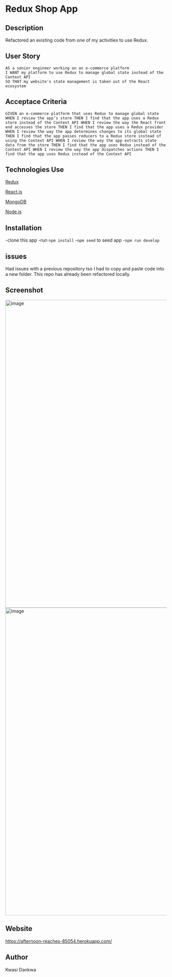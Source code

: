 # Redux Shop App

## Description
Refactored an existing code from one of my activities to use Redux.

## User Story
```
AS a senior engineer working on an e-commerce platform
I WANT my platform to use Redux to manage global state instead of the Context API
SO THAT my website's state management is taken out of the React ecosystem
```
## Acceptace Criteria
``
GIVEN an e-commerce platform that uses Redux to manage global state
WHEN I review the app’s store
THEN I find that the app uses a Redux store instead of the Context API
WHEN I review the way the React front end accesses the store
THEN I find that the app uses a Redux provider
WHEN I review the way the app determines changes to its global state
THEN I find that the app passes reducers to a Redux store instead of using the Context API
WHEN I review the way the app extracts state data from the store
THEN I find that the app uses Redux instead of the Context API
WHEN I review the way the app dispatches actions
THEN I find that the app uses Redux instead of the Context API
``
## Technologies Use
<p><a href="https://redux.js.org/">Redux</a></p>
<p><a href="https://reactjs.org/">React.js</a></p>
<p><a href="https://www.mongodb.com/">MongoDB</a></p>
<p><a href="https://nodejs.org/">Node.js</a></p>

## Installation
-clone this app
-run `npm install`
-`npm seed` to seed app
-`npm run develop`

## issues
Had issues with a previous repository tso I had to copy and paste code into a new folder.
This repo has already been refactored locally.

## Screenshot
<img width="960" alt="image" src="https://user-images.githubusercontent.com/104780360/183018048-dc2160c1-2c1e-49b3-95b7-ae02841272a4.png">
<br>
<img width="960" alt="image" src="https://user-images.githubusercontent.com/104780360/183018106-8d9afa72-f63e-4800-8de3-7a123a1204d2.png">



## Website
https://afternoon-reaches-85054.herokuapp.com/

## Author
Kwasi Dankwa
